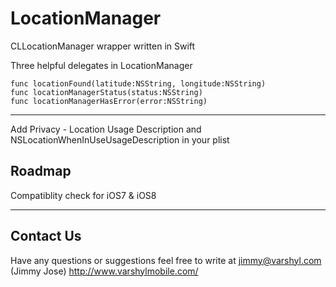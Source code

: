 LocationManager
=====================

CLLocationManager wrapper written in Swift

Three helpful delegates in LocationManager

    func locationFound(latitude:NSString, longitude:NSString)
    func locationManagerStatus(status:NSString)
    func locationManagerHasError(error:NSString)

----------

Add Privacy - Location Usage Description  and NSLocationWhenInUseUsageDescription in your plist


Roadmap
---------------

Compatiblity check for iOS7 & iOS8

----------
Contact Us
---------------

Have any questions or suggestions feel free to write at jimmy@varshyl.com (Jimmy Jose)
http://www.varshylmobile.com/

